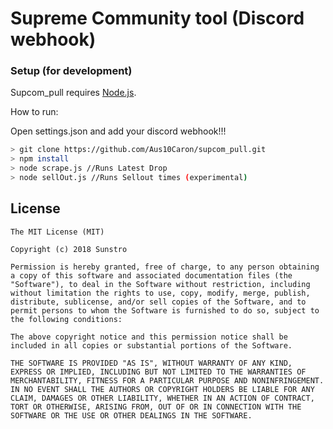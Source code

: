 # Supreme Community tool (Discord webhook)

### Setup (for development)

Supcom_pull requires [Node.js](http://nodejs.org/).

How to run:

Open settings.json and add your discord webhook!!!

```sh
> git clone https://github.com/Aus10Caron/supcom_pull.git
> npm install
> node scrape.js //Runs Latest Drop
> node sellOut.js //Runs Sellout times (experimental)
```

## License

```
The MIT License (MIT)

Copyright (c) 2018 Sunstro

Permission is hereby granted, free of charge, to any person obtaining a copy of this software and associated documentation files (the "Software"), to deal in the Software without restriction, including without limitation the rights to use, copy, modify, merge, publish, distribute, sublicense, and/or sell copies of the Software, and to permit persons to whom the Software is furnished to do so, subject to the following conditions:

The above copyright notice and this permission notice shall be included in all copies or substantial portions of the Software.

THE SOFTWARE IS PROVIDED "AS IS", WITHOUT WARRANTY OF ANY KIND, EXPRESS OR IMPLIED, INCLUDING BUT NOT LIMITED TO THE WARRANTIES OF MERCHANTABILITY, FITNESS FOR A PARTICULAR PURPOSE AND NONINFRINGEMENT. IN NO EVENT SHALL THE AUTHORS OR COPYRIGHT HOLDERS BE LIABLE FOR ANY CLAIM, DAMAGES OR OTHER LIABILITY, WHETHER IN AN ACTION OF CONTRACT, TORT OR OTHERWISE, ARISING FROM, OUT OF OR IN CONNECTION WITH THE SOFTWARE OR THE USE OR OTHER DEALINGS IN THE SOFTWARE.
```
